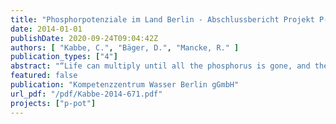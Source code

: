 ```yaml
---
title: "Phosphorpotenziale im Land Berlin - Abschlussbericht Projekt P-Pot"
date: 2014-01-01
publishDate: 2020-09-24T09:04:42Z
authors: [ "Kabbe, C.", "Bäger, D.", "Mancke, R." ]
publication_types: ["4"]
abstract: "“Life can multiply until all the phosphorus is gone, and then there is an inexorable halt which nothing can prevent. We may be able to substitute nuclear power for coal, and plastics for wood, and yeast for meat, and friendliness for isolation—but for phosphorus there is neither substitute nor replacement.” Schon Isaac Asimov erklärte die Bedeutung der Ressource Phosphor und bezeichnete sie als „life’s bottleneck“ in seinem gleichnamigen Essay von 1959. Phosphor gehört zu den wichtigsten Nährstoffen des Ökosystems Erde. Er ist ein unersetzlicher Baustein für alles Leben und stellt einen limitierenden Faktor für das Biomassepotential des Planeten Erde dar. Industriell werden Phosphaterze in Lagerstätten abgebaut, welche endlich und, sofern sedimentären Ursprungs, zunehmend mit toxischen Metallen wie Cadmium und Uran belastet sind. Durch das stetige Wachstum der Erdbevölkerung, wachsenden Wohlstand und dem damit einhergehendem steigenden Fleischkonsum, sowie den vermehrten Anbau von Pflanzen zur Energieproduktion steigt der Phosphorbedarf. Übersteigt der Phosphorbedarf die Abbau-, Aufbereitungs- bzw. Lieferkapazitäten, kommt es zu Engpässen, die unter anderem Auswirkungen auf die Ernährungssicherheit der importabhängigen Länder haben können. Da Deutschland keine natürlichen Phosphatvorkommen besitzt, muss jährlich eine enorme Menge an mineralisch gebundenen Phosphor importiert werden. In Form von phosphathaltigen mineralischen Düngemitteln wurden im Wirtschaftsjahr 2012/2013 rund 124.000 Mg P in der Landwirtschaft in Deutschland verwendet. Diese Menge müsste noch deutlich höher sein, wenn nicht bereits ein noch größerer Teil des Phosphatbedarfs der landwirtschaftlichen Nutzflächen mit Wirtschaftsdüngern und anderen organischen Reststoffen gedeckt würde. Um langfristig die Phosphatversorgung und damit die Ernährungssicherheit Deutschlands sicherzustellen, sollten neben Einsparpotenzialen bei der Verwendung auch Recyclingpotenziale nicht nur identifiziert und diskutiert, sondern auch ausgeschöpft werden. Seit mehreren Jahren gibt es umfangreiche Forschungsaktivitäten auf diesem Gebiet. Das Projekt Phosphorpotenziale im Land Berlin soll nun Aufschluss über die Phosphorströme in Berlin und deren Potenzial zur Rückgewinnung geben."
featured: false
publication: "Kompetenzzentrum Wasser Berlin gGmbH"
url_pdf: "/pdf/Kabbe-2014-671.pdf"
projects: ["p-pot"]
---
```


